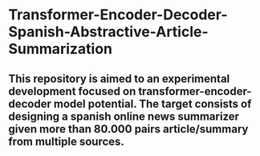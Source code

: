 # Transformer-Encoder-Decoder-Spanish-Abstractive-Article-Summarization

## This repository is aimed to an experimental development focused on transformer-encoder-decoder model potential. The target consists of designing a spanish online news summarizer given more than 80.000 pairs article/summary from multiple sources. 

